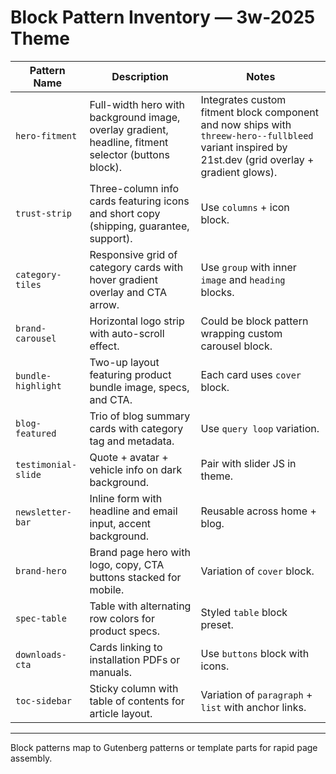 # Block Pattern Inventory — 3w-2025 Theme

| Pattern Name | Description | Notes |
| --- | --- | --- |
| `hero-fitment` | Full-width hero with background image, overlay gradient, headline, fitment selector (buttons block). | Integrates custom fitment block component and now ships with `threew-hero--fullbleed` variant inspired by 21st.dev (grid overlay + gradient glows). |
| `trust-strip` | Three-column info cards featuring icons and short copy (shipping, guarantee, support). | Use `columns` + icon block. |
| `category-tiles` | Responsive grid of category cards with hover gradient overlay and CTA arrow. | Use `group` with inner `image` and `heading` blocks. |
| `brand-carousel` | Horizontal logo strip with auto-scroll effect. | Could be block pattern wrapping custom carousel block. |
| `bundle-highlight` | Two-up layout featuring product bundle image, specs, and CTA. | Each card uses `cover` block. |
| `blog-featured` | Trio of blog summary cards with category tag and metadata. | Use `query loop` variation. |
| `testimonial-slide` | Quote + avatar + vehicle info on dark background. | Pair with slider JS in theme. |
| `newsletter-bar` | Inline form with headline and email input, accent background. | Reusable across home + blog. |
| `brand-hero` | Brand page hero with logo, copy, CTA buttons stacked for mobile. | Variation of `cover` block. |
| `spec-table` | Table with alternating row colors for product specs. | Styled `table` block preset. |
| `downloads-cta` | Cards linking to installation PDFs or manuals. | Use `buttons` block with icons. |
| `toc-sidebar` | Sticky column with table of contents for article layout. | Variation of `paragraph` + `list` with anchor links. |

---
Block patterns map to Gutenberg patterns or template parts for rapid page assembly.

